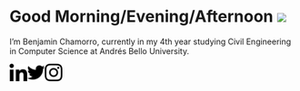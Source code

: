 <div class="jumbotron">
	<h1>
		Good Morning/Evening/Afternoon <img src="https://media.giphy.com/media/hvRJCLFzcasrR4ia7z/giphy.gif" width="30px"/>
	</h1>      
	<p>
		I’m Benjamin Chamorro, currently in my 4th year studying Civil Engineering in Computer Science at Andrés Bello University.
	</p>
</div>
<div>
	<a href="https://www.linkedin.com/in/bcham0512/">
		<img align="left" src=https://raw.githubusercontent.com/Shamorrito/Shamorrito/main/images/linkedin.png alt="LinkedIn" width="31px">
	</a>
	<a href="https://twitter.com/shamorrito">
		<img align="left" src=https://raw.githubusercontent.com/Shamorrito/Shamorrito/main/images/twitter.png alt="Twitter" width="31px">
	</a>
	<a href="https://www.instagram.com/fearless_wizard_/">
		<img align="left" src=https://raw.githubusercontent.com/Shamorrito/Shamorrito/main/images/instagram.png alt="Instagram" width="31px">
	</a>
</div>

